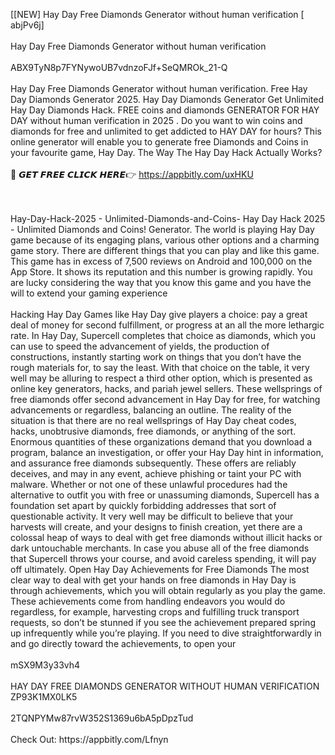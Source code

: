 [[NEW] Hay Day Free Diamonds Generator without human verification [ abjPv6j]
<br>
<br>Hay Day Free Diamonds Generator without human verification
<br>
<br>ABX9TyN8p7FYNywoUB7vdnzoFJf+SeQMROk_21-Q
<br>
<br>Hay Day Free Diamonds Generator without human verification. Free Hay Day Diamonds Generator 2025. Hay Day Diamonds Generator Get Unlimited Hay Day Diamonds Hack. FREE coins and diamonds GENERATOR FOR HAY DAY without human verification in 2025 . Do you want to win coins and diamonds for free and unlimited to get addicted to HAY DAY for hours? This online generator will enable you to generate free Diamonds and Coins in your favourite game, Hay Day. The Way The Hay Day Hack Actually Works?
<br>
<br>🔴 𝙂𝙀𝙏 𝙁𝙍𝙀𝙀 𝘾𝙇𝙄𝘾𝙆 𝙃𝙀𝙍𝙀👉 https://appbitly.com/uxHKU

<br>
<br>Hay-Day-Hack-2025 - Unlimited-Diamonds-and-Coins- Hay Day Hack 2025 - Unlimited Diamonds and Coins! Generator. The world is playing Hay Day game because of its engaging plans, various other options and a charming game story. There are different things that you can play and like this game. This game has in excess of 7,500 reviews on Android and 100,000 on the App Store. It shows its reputation and this number is growing rapidly. You are lucky considering the way that you know this game and you have the will to extend your gaming experience
<br>
<br>Hacking Hay Day Games like Hay Day give players a choice: pay a great deal of money for second fulfillment, or progress at an all the more lethargic rate. In Hay Day, Supercell completes that choice as diamonds, which you can use to speed the advancement of yields, the production of constructions, instantly starting work on things that you don’t have the rough materials for, to say the least. With that choice on the table, it very well may be alluring to respect a third other option, which is presented as online key generators, hacks, and pariah jewel sellers. These wellsprings of free diamonds offer second advancement in Hay Day for free, for watching advancements or regardless, balancing an outline. The reality of the situation is that there are no real wellsprings of Hay Day cheat codes, hacks, unobtrusive diamonds, free diamonds, or anything of the sort. Enormous quantities of these organizations demand that you download a program, balance an investigation, or offer your Hay Day hint in information, and assurance free diamonds subsequently. These offers are reliably deceives, and may in any event, achieve phishing or taint your PC with malware. Whether or not one of these unlawful procedures had the alternative to outfit you with free or unassuming diamonds, Supercell has a foundation set apart by quickly forbidding addresses that sort of questionable activity. It very well may be difficult to believe that your harvests will create, and your designs to finish creation, yet there are a colossal heap of ways to deal with get free diamonds without illicit hacks or dark untouchable merchants. In case you abuse all of the free diamonds that Supercell throws your course, and avoid careless spending, it will pay off ultimately. Open Hay Day Achievements for Free Diamonds The most clear way to deal with get your hands on free diamonds in Hay Day is through achievements, which you will obtain regularly as you play the game. These achievements come from handling endeavors you would do regardless, for example, harvesting crops and fulfilling truck transport requests, so don’t be stunned if you see the achievement prepared spring up infrequently while you’re playing. If you need to dive straightforwardly in and go directly toward the achievements, to open your
<br>
<br>mSX9M3y33vh4
<br>
<br>HAY DAY FREE DIAMONDS GENERATOR WITHOUT HUMAN VERIFICATION ZP93K1MX0LK5
<br>
<br>2TQNPYMw87rvW352S1369u6bA5pDpzTud
<br>
<br>Check Out: https://appbitly.com/Lfnyn
<br>
